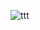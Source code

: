 ![ttt](https://github.com/OmerYurtalan/Motion-Blur-Removal-Using-Motion-Filter-Inversion--Methodology-and-Implementation/assets/116679408/a7d8544a-70b1-4fff-b96d-c027db944cd0)

